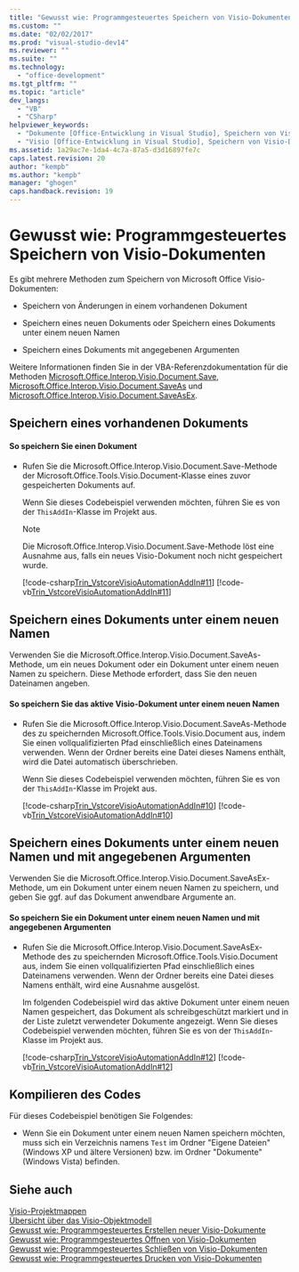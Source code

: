 ```yaml
---
title: "Gewusst wie: Programmgesteuertes Speichern von Visio-Dokumenten | Microsoft Docs"
ms.custom: ""
ms.date: "02/02/2017"
ms.prod: "visual-studio-dev14"
ms.reviewer: ""
ms.suite: ""
ms.technology: 
  - "office-development"
ms.tgt_pltfrm: ""
ms.topic: "article"
dev_langs: 
  - "VB"
  - "CSharp"
helpviewer_keywords: 
  - "Dokumente [Office-Entwicklung in Visual Studio], Speichern von Visio-Dokumenten"
  - "Visio [Office-Entwicklung in Visual Studio], Speichern von Visio-Dokumenten"
ms.assetid: 1a29ac7e-1da4-4c7a-87a5-d3d16897fe7c
caps.latest.revision: 20
author: "kempb"
ms.author: "kempb"
manager: "ghogen"
caps.handback.revision: 19
---
```

# Gewusst wie: Programmgesteuertes Speichern von Visio-Dokumenten
  Es gibt mehrere Methoden zum Speichern von Microsoft Office Visio\-Dokumenten:  
  
-   Speichern von Änderungen in einem vorhandenen Dokument  
  
-   Speichern eines neuen Dokuments oder Speichern eines Dokuments unter einem neuen Namen  
  
-   Speichern eines Dokuments mit angegebenen Argumenten  
  
 Weitere Informationen finden Sie in der VBA\-Referenzdokumentation für die Methoden [Microsoft.Office.Interop.Visio.Document.Save](HV10071468), [Microsoft.Office.Interop.Visio.Document.SaveAs](HV10071469) und [Microsoft.Office.Interop.Visio.Document.SaveAsEx](HV10071470).  
  
## Speichern eines vorhandenen Dokuments  
  
#### So speichern Sie einen Dokument  
  
-   Rufen Sie die Microsoft.Office.Interop.Visio.Document.Save\-Methode der Microsoft.Office.Tools.Visio.Document\-Klasse eines zuvor gespeicherten Dokuments auf.  
  
     Wenn Sie dieses Codebeispiel verwenden möchten, führen Sie es von der `ThisAddIn`\-Klasse im Projekt aus.  
  
    > [!NOTE]  
    >  Die Microsoft.Office.Interop.Visio.Document.Save\-Methode löst eine Ausnahme aus, falls ein neues Visio\-Dokument noch nicht gespeichert wurde.  
  
     [!code-csharp[Trin_VstcoreVisioAutomationAddIn#11](../snippets/csharp/VS_Snippets_OfficeSP/Trin_VstcoreVisioAutomationAddIn/CS/ThisAddIn.cs#11)]
     [!code-vb[Trin_VstcoreVisioAutomationAddIn#11](../snippets/visualbasic/VS_Snippets_OfficeSP/Trin_VstcoreVisioAutomationAddIn/VB/ThisAddIn.vb#11)]  
  
## Speichern eines Dokuments unter einem neuen Namen  
 Verwenden Sie die Microsoft.Office.Interop.Visio.Document.SaveAs\-Methode, um ein neues Dokument oder ein Dokument unter einem neuen Namen zu speichern. Diese Methode erfordert, dass Sie den neuen Dateinamen angeben.  
  
#### So speichern Sie das aktive Visio\-Dokument unter einem neuen Namen  
  
-   Rufen Sie die Microsoft.Office.Interop.Visio.Document.SaveAs\-Methode des zu speichernden Microsoft.Office.Tools.Visio.Document aus, indem Sie einen vollqualifizierten Pfad einschließlich eines Dateinamens verwenden. Wenn der Ordner bereits eine Datei dieses Namens enthält, wird die Datei automatisch überschrieben.  
  
     Wenn Sie dieses Codebeispiel verwenden möchten, führen Sie es von der `ThisAddIn`\-Klasse im Projekt aus.  
  
     [!code-csharp[Trin_VstcoreVisioAutomationAddIn#10](../snippets/csharp/VS_Snippets_OfficeSP/Trin_VstcoreVisioAutomationAddIn/CS/ThisAddIn.cs#10)]
     [!code-vb[Trin_VstcoreVisioAutomationAddIn#10](../snippets/visualbasic/VS_Snippets_OfficeSP/Trin_VstcoreVisioAutomationAddIn/VB/ThisAddIn.vb#10)]  
  
## Speichern eines Dokuments unter einem neuen Namen und mit angegebenen Argumenten  
 Verwenden Sie die Microsoft.Office.Interop.Visio.Document.SaveAsEx\-Methode, um ein Dokument unter einem neuen Namen zu speichern, und geben Sie ggf. auf das Dokument anwendbare Argumente an.  
  
#### So speichern Sie ein Dokument unter einem neuen Namen und mit angegebenen Argumenten  
  
-   Rufen Sie die Microsoft.Office.Interop.Visio.Document.SaveAsEx\-Methode des zu speichernden Microsoft.Office.Tools.Visio.Document aus, indem Sie einen vollqualifizierten Pfad einschließlich eines Dateinamens verwenden. Wenn der Ordner bereits eine Datei dieses Namens enthält, wird eine Ausnahme ausgelöst.  
  
     Im folgenden Codebeispiel wird das aktive Dokument unter einem neuen Namen gespeichert, das Dokument als schreibgeschützt markiert und in der Liste zuletzt verwendeter Dokumente angezeigt. Wenn Sie dieses Codebeispiel verwenden möchten, führen Sie es von der `ThisAddIn`\-Klasse im Projekt aus.  
  
     [!code-csharp[Trin_VstcoreVisioAutomationAddIn#12](../snippets/csharp/VS_Snippets_OfficeSP/Trin_VstcoreVisioAutomationAddIn/CS/ThisAddIn.cs#12)]
     [!code-vb[Trin_VstcoreVisioAutomationAddIn#12](../snippets/visualbasic/VS_Snippets_OfficeSP/Trin_VstcoreVisioAutomationAddIn/VB/ThisAddIn.vb#12)]  
  
## Kompilieren des Codes  
 Für dieses Codebeispiel benötigen Sie Folgendes:  
  
-   Wenn Sie ein Dokument unter einem neuen Namen speichern möchten, muss sich ein Verzeichnis namens `Test` im Ordner "Eigene Dateien" \(Windows XP und ältere Versionen\) bzw. im Ordner "Dokumente" \(Windows Vista\) befinden.  
  
## Siehe auch  
 [Visio-Projektmappen](../vsto/visio-solutions.md)   
 [Übersicht über das Visio-Objektmodell](../vsto/visio-object-model-overview.md)   
 [Gewusst wie: Programmgesteuertes Erstellen neuer Visio-Dokumente](../vsto/how-to-programmatically-create-new-visio-documents.md)   
 [Gewusst wie: Programmgesteuertes Öffnen von Visio-Dokumenten](../vsto/how-to-programmatically-open-visio-documents.md)   
 [Gewusst wie: Programmgesteuertes Schließen von Visio-Dokumenten](../vsto/how-to-programmatically-close-visio-documents.md)   
 [Gewusst wie: Programmgesteuertes Drucken von Visio-Dokumenten](../vsto/how-to-programmatically-print-visio-documents.md)  
  
  